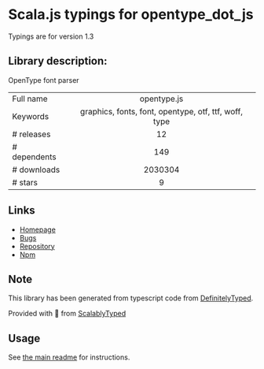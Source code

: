 
# Scala.js typings for opentype_dot_js

Typings are for version 1.3

## Library description:
OpenType font parser

|                    |                 |
| ------------------ | :-------------: |
| Full name          | opentype.js |
| Keywords           | graphics, fonts, font, opentype, otf, ttf, woff, type |
| # releases         | 12 |
| # dependents       | 149 |
| # downloads        | 2030304 |
| # stars            | 9 |

## Links
- [Homepage](https://github.com/opentypejs/opentype.js#readme)
- [Bugs](https://github.com/opentypejs/opentype.js/issues)
- [Repository](https://github.com/opentypejs/opentype.js)
- [Npm](https://www.npmjs.com/package/opentype.js)
    


## Note
This library has been generated from typescript code from [DefinitelyTyped](https://definitelytyped.org).

Provided with :purple_heart: from [ScalablyTyped](https://github.com/oyvindberg/ScalablyTyped)

## Usage
See [the main readme](../../readme.md) for instructions.


